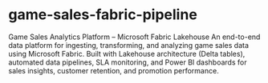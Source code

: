 # game-sales-fabric-pipeline
Game Sales Analytics Platform – Microsoft Fabric Lakehouse An end-to-end data platform for ingesting, transforming, and analyzing game sales data using Microsoft Fabric. Built with Lakehouse architecture (Delta tables), automated data pipelines, SLA monitoring, and Power BI dashboards for sales insights, customer retention, and promotion performance.
